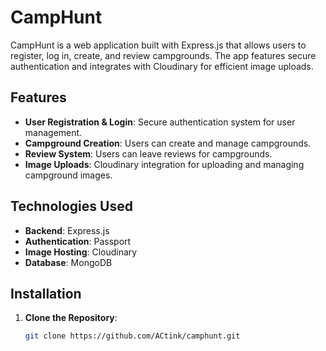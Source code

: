 # CampHunt

CampHunt is a web application built with Express.js that allows users to register, log in, create, and review campgrounds. The app features secure authentication and integrates with Cloudinary for efficient image uploads.

## Features

- **User Registration & Login**: Secure authentication system for user management.
- **Campground Creation**: Users can create and manage campgrounds.
- **Review System**: Users can leave reviews for campgrounds.
- **Image Uploads**: Cloudinary integration for uploading and managing campground images.

## Technologies Used

- **Backend**: Express.js
- **Authentication**: Passport
- **Image Hosting**: Cloudinary
- **Database**: MongoDB 

## Installation

1. **Clone the Repository**:
   ```sh
   git clone https://github.com/ACtink/camphunt.git

